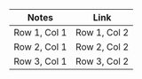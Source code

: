 | Notes        | Link        | 
|--------------|-------------|
| Row 1, Col 1 | Row 1, Col 2 | 
| Row 2, Col 1 | Row 2, Col 2 | 
| Row 3, Col 1 | Row 3, Col 2 | 